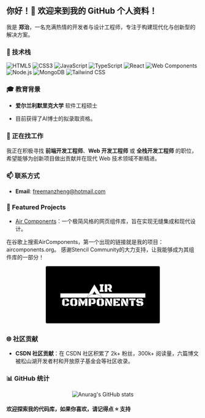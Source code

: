 ## 你好！👋 欢迎来到我的 GitHub 个人资料！

我是 **郑治**，一名充满热情的开发者与设计工程师，专注于构建现代化与创新型的解决方案。

### 🌱 技术栈

![HTML5](https://img.shields.io/badge/-HTML5-E34F26?logo=html5&logoColor=white&style=flat)
![CSS3](https://img.shields.io/badge/-CSS3-1572B6?logo=css3&logoColor=white&style=flat)
![JavaScript](https://img.shields.io/badge/-JavaScript-F7DF1E?logo=javascript&logoColor=black&style=flat)
![TypeScript](https://img.shields.io/badge/-TypeScript-007ACC?logo=typescript&logoColor=white&style=flat)
![React](https://img.shields.io/badge/-React-61DAFB?logo=react&logoColor=black&style=flat)
![Web Components](https://img.shields.io/badge/-Web%20Components-29ABE2?logo=webcomponents.org&logoColor=white&style=flat)
![Node.js](https://img.shields.io/badge/-Node.js-339933?logo=node.js&logoColor=white&style=flat)
![MongoDB](https://img.shields.io/badge/-MongoDB-47A248?logo=mongodb&logoColor=white&style=flat)
![Tailwind CSS](https://img.shields.io/badge/-Tailwind%20CSS-38B2AC?logo=tailwind-css&logoColor=white&style=flat)

### 🎓 教育背景

- **爱尔兰利默里克大学** 软件工程硕士

- 目前获得了AI博士的拟录取资格。

### 💼 正在找工作

我正在积极寻找 **前端开发工程师**、**Web 开发工程师** 或 **全栈开发工程师** 的职位，希望能够为创新项目做出贡献并在现代 Web 技术领域不断精进。

### 📫 联系方式

- **Email**: [freemanzheng@hotmail.com](freemanzheng@hotmail.com)  

### 🌟 Featured Projects

- [Air Components](https://github.com/SisyphusZheng/air-components)：一个极简风格的网页组件库，旨在实现无缝集成和现代设计。 

在谷歌上搜索AirComponents，第一个出现的链接就是我的项目：aircomponents.org。
感谢Stencil Community的大力支持，让我能够成为其组件库的一部分！

<p align="center">
  <img src="assets/air-components-board.png" alt="Social Board" width="300" />
</p>

### 🌐 社区贡献

- **CSDN 社区贡献**：在 CSDN 社区积累了 2k+ 粉丝，300k+ 阅读量，六篇博文被松山湖开发者村和开放原子基金会等社区收录。

### 📊 GitHub 统计

<p align="center">
    <img src="https://github-readme-stats.vercel.app/api?username=SisyphusZheng" alt="Anurag's GitHub stats" width="300" />
</p>

#### 欢迎探索我的代码库，如果你喜欢，请记得点 ⭐ 支持
